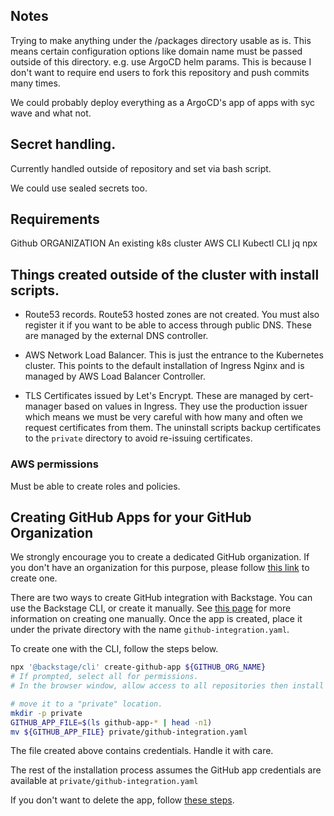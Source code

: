 
## Notes

Trying to make anything under the /packages directory usable as is. This means certain configuration options like domain name must be passed outside of this directory. e.g. use ArgoCD helm params.
This is because I don't want to require end users to fork this repository and push commits many times.

We could probably deploy everything as a ArgoCD's app of apps with syc wave and what not.

## Secret handling. 

Currently handled outside of repository and set via bash script. 

We could use sealed secrets too.


## Requirements

Github ORGANIZATION
An existing k8s cluster
AWS CLI
Kubectl CLI
jq
npx

## Things created outside of the cluster with install scripts.

- Route53 records. Route53 hosted zones are not created. You must also register it if you want to be able to access through public DNS. These are managed by the external DNS controller.

- AWS Network Load Balancer. This is just the entrance to the Kubernetes cluster. This points to the default installation of Ingress Nginx and is managed by AWS Load Balancer Controller.

- TLS Certificates issued by Let's Encrypt. These are managed by cert-manager based on values in Ingress. They use the production issuer which means we must be very careful with how many and often we request certificates from them. The uninstall scripts backup certificates to the `private` directory to avoid re-issuing certificates.


### AWS permissions
Must be able to create roles and policies.

## Creating GitHub Apps for your GitHub Organization

We strongly encourage you to create a dedicated GitHub organization. If you don't have an organization for this purpose, please follow [this link](https://docs.github.com/en/organizations/collaborating-with-groups-in-organizations/creating-a-new-organization-from-scratch) to create one.

There are two ways to create GitHub integration with Backstage. You can use the Backstage CLI, or create it manually. See [this page](https://backstage.io/docs/integrations/github/github-apps) for more information on creating one manually. Once the app is created, place it under the private directory with the name `github-integration.yaml`. 

To create one with the CLI, follow the steps below.

```bash
npx '@backstage/cli' create-github-app ${GITHUB_ORG_NAME}
# If prompted, select all for permissions.
# In the browser window, allow access to all repositories then install the app.

# move it to a "private" location. 
mkdir -p private
GITHUB_APP_FILE=$(ls github-app-* | head -n1)
mv ${GITHUB_APP_FILE} private/github-integration.yaml
```

The file created above contains credentials. Handle it with care.

The rest of the installation process assumes the GitHub app credentials are available at `private/github-integration.yaml`

If you don't want to delete the app, follow [these steps](https://docs.github.com/en/apps/maintaining-github-apps/deleting-a-github-app). 

